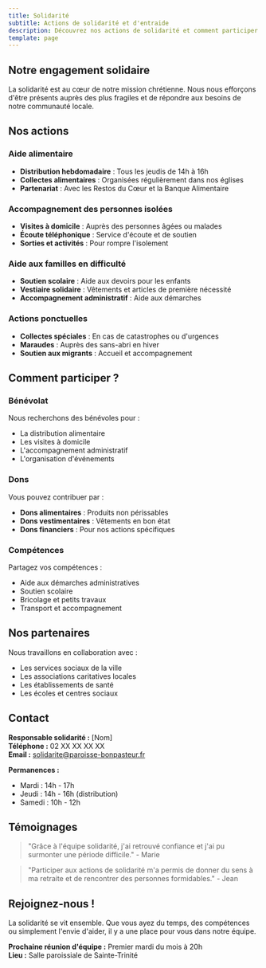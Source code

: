 ```yaml
---
title: Solidarité
subtitle: Actions de solidarité et d'entraide
description: Découvrez nos actions de solidarité et comment participer à l'aide aux plus fragiles
template: page
---
```


## Notre engagement solidaire

La solidarité est au cœur de notre mission chrétienne. Nous nous efforçons d'être présents auprès des plus fragiles et de répondre aux besoins de notre communauté locale.

## Nos actions

### Aide alimentaire
- **Distribution hebdomadaire** : Tous les jeudis de 14h à 16h
- **Collectes alimentaires** : Organisées régulièrement dans nos églises
- **Partenariat** : Avec les Restos du Cœur et la Banque Alimentaire

### Accompagnement des personnes isolées
- **Visites à domicile** : Auprès des personnes âgées ou malades
- **Écoute téléphonique** : Service d'écoute et de soutien
- **Sorties et activités** : Pour rompre l'isolement

### Aide aux familles en difficulté
- **Soutien scolaire** : Aide aux devoirs pour les enfants
- **Vestiaire solidaire** : Vêtements et articles de première nécessité
- **Accompagnement administratif** : Aide aux démarches

### Actions ponctuelles
- **Collectes spéciales** : En cas de catastrophes ou d'urgences
- **Maraudes** : Auprès des sans-abri en hiver
- **Soutien aux migrants** : Accueil et accompagnement

## Comment participer ?

### Bénévolat
Nous recherchons des bénévoles pour :
- La distribution alimentaire
- Les visites à domicile
- L'accompagnement administratif
- L'organisation d'événements

### Dons
Vous pouvez contribuer par :
- **Dons alimentaires** : Produits non périssables
- **Dons vestimentaires** : Vêtements en bon état
- **Dons financiers** : Pour nos actions spécifiques

### Compétences
Partagez vos compétences :
- Aide aux démarches administratives
- Soutien scolaire
- Bricolage et petits travaux
- Transport et accompagnement

## Nos partenaires

Nous travaillons en collaboration avec :
- Les services sociaux de la ville
- Les associations caritatives locales
- Les établissements de santé
- Les écoles et centres sociaux

## Contact

**Responsable solidarité :** [Nom]  
**Téléphone :** 02 XX XX XX XX  
**Email :** solidarite@paroisse-bonpasteur.fr

**Permanences :**
- Mardi : 14h - 17h
- Jeudi : 14h - 16h (distribution)
- Samedi : 10h - 12h

## Témoignages

> "Grâce à l'équipe solidarité, j'ai retrouvé confiance et j'ai pu surmonter une période difficile." - Marie

> "Participer aux actions de solidarité m'a permis de donner du sens à ma retraite et de rencontrer des personnes formidables." - Jean

## Rejoignez-nous !

La solidarité se vit ensemble. Que vous ayez du temps, des compétences ou simplement l'envie d'aider, il y a une place pour vous dans notre équipe.

**Prochaine réunion d'équipe :** Premier mardi du mois à 20h  
**Lieu :** Salle paroissiale de Sainte-Trinité
